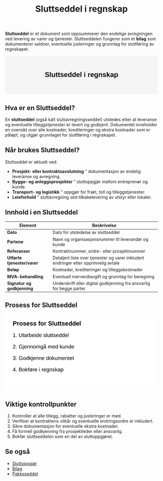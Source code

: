 ﻿---
title: "Sluttseddel i regnskap"
seoTitle: "Sluttseddel i regnskap"
description: '**Sluttseddel** er et dokument som oppsummerer den endelige avregningen ved levering av varer og tjenester. Sluttseddelen fungerer som et **bilag** som dokument...'
---

**Sluttseddel** er et dokument som oppsummerer den endelige avregningen ved levering av varer og tjenester. Sluttseddelen fungerer som et **bilag** som dokumenterer saldoer, eventuelle justeringer og grunnlag for sluttføring av regnskapet.

![Illustrasjon av Sluttseddel i regnskap](sluttseddel-image.svg)

## Hva er en Sluttseddel?

En **sluttseddel** (også kalt sluttavregningsseddel) utstedes etter at leveranse og eventuelle tilleggstjenester er levert og godkjent. Dokumentet inneholder en oversikt over alle kostnader, krediteringer og ekstra kostnader som er påløpt, og utgjør grunnlaget for sluttføring i regnskapet.

## Når brukes Sluttseddel?

Sluttseddel er aktuelt ved:

* **Prosjekt- eller kontraktsavslutning** “ dokumentasjon av endelig leveranse og avregning.
* **Bygge- og anleggsprosjekter** “ sluttoppgjør mellom entreprenør og kunde.
* **Transport- og logistikk** “ oppgjør for frakt, toll og tilleggstjenester.
* **Leieforhold** “ sluttavregning ved tilbakelevering av utstyr eller lokaler.

## Innhold i en Sluttseddel

| **Element**                | **Beskrivelse**                                                                 |
|----------------------------|---------------------------------------------------------------------------------|
| **Dato**                   | Dato for utstedelse av sluttseddel                                              |
| **Partene**                | Navn og organisasjonsnummer til leverandør og kunde                             |
| **Referanser**             | Kontraktnummer, ordre- eller prosjektnummer                                      |
| **Utførte tjenester/varer**| Detaljert liste over tjenester og varer inkludert endringer etter opprinnelig avtale |
| **Beløp**                  | Kostnader, krediteringer og tilleggskostnader                                   |
| **MVA-behandling**         | Eventuell merverdiavgift og grunnlag for beregning                              |
| **Signatur og godkjenning**| Underskrift eller digital godkjenning fra ansvarlig for begge parter            |

## Prosess for Sluttseddel

![Prosess for utarbeidelse og godkjenning av Sluttseddel](sluttseddel-prosess.svg)

## Viktige kontrollpunkter

1. Kontroller at alle tillegg, rabatter og justeringer er med.
2. Verifiser at kontraktens vilkår og eventuelle endringsordre er inkludert.
3. Sikre dokumentasjon for eventuelle ekstra kostnader.
4. Få formell godkjenning fra prosjektleder eller ansvarlig.
5. Bokfør sluttseddelen som en del av sluttoppgjøret.

## Se også

* [Sluttoppgjør](/blogs/regnskap/sluttoppgjor "Sluttoppgjør i regnskap")
* [Bilag](/blogs/regnskap/hva-er-bilag "Hva er Bilag? En Komplett Guide til Regnskapsbilag")
* [Pakkeseddel](/blogs/regnskap/hva-er-pakkeseddel "Hva er Pakkeseddel? Komplett Guide til Leveringsdokumentasjon og Regnskap")









